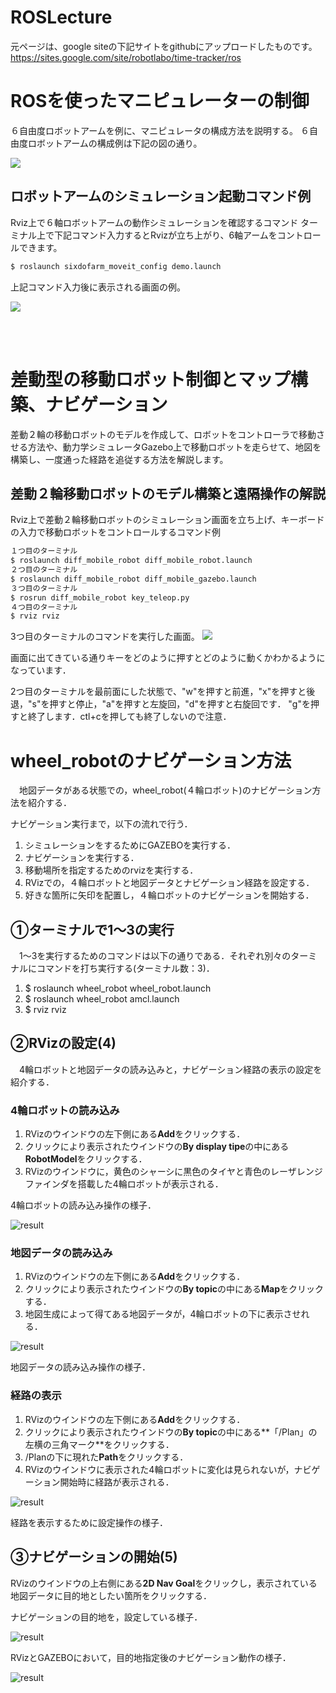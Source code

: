 # ROSLecture
元ページは、google siteの下記サイトをgithubにアップロードしたものです。
https://sites.google.com/site/robotlabo/time-tracker/ros

# ROSを使ったマニピュレーターの制御
６自由度ロボットアームを例に、マニピュレータの構成方法を説明する。
６自由度ロボットアームの構成例は下記の図の通り。

<img src ="https://41417c4a-a-62cb3a1a-s-sites.googlegroups.com/site/robotlabo/time-tracker/ros/ros-manipulator/%E3%82%B9%E3%83%A9%E3%82%A4%E3%83%88%E3%82%991.jpg?attachauth=ANoY7cojRQ56-4_rSUK-UCtWPLiSDPjIUu4INzzZgjFTSUCthAtkWJB4kXF4grOaS7BArtIcPx5ag2cQdVXG8IZiNvdwGiBvA8TsTHr6sUbUH_ysRL_duS7u5JSQTUqirrPo-i6Rmejy2cIZlQojGbKqxCMLQaNbFiAhf5_k1hhoyPp8bAKHT4znw3ULB-LF9ndJkLGc63ULJqz4va1p1FAuZrYTS5rAmoC449coriVu-GGDYMJ94MMQbdMPklpIlGPYznv-FC26WAX52QfL3klQxcMe6_qEcxI21f_qA5kTi61iofF-5oirNOTnHv1V_54Va6hjLo8Y&attredirects=0">

## ロボットアームのシミュレーション起動コマンド例
Rviz上で６軸ロボットアームの動作シミュレーションを確認するコマンド
ターミナル上で下記コマンド入力するとRvizが立ち上がり、6軸アームをコントロールできます。
```bash
$ roslaunch sixdofarm_moveit_config demo.launch 
```
上記コマンド入力後に表示される画面の例。

<img src ="https://41417c4a-a-62cb3a1a-s-sites.googlegroups.com/site/robotlabo/time-tracker/ros/ros-manipulator/moveit_rviz0.png?attachauth=ANoY7coGzXwX4iNw0vCWQ6t2yAIiWFV5LYW0QX8-B4YOKb9fwSV9deRQWBOmeRJmSWbxNl2GGa8Nk51lJp40nJ6foOjg5ndD-U-ihPogxY_hlJlhhHvgUOKNC5S6H1YDBrlRZfp2zS0YFmH3KLykm4GEfQbB64MUmqfSXyrzLGC7kDUxV6VpXHWMcaoGBjxQ_TEQ7qR2byWl-_wS3l507uLkDyxbIoVZVhkmPakpnupUHeR93uN4OGFZll8HKEWdFk7BP-Ch3jFy&attredirects=0">


<br><br>

# 差動型の移動ロボット制御とマップ構築、ナビゲーション
差動２輪の移動ロボットのモデルを作成して、ロボットをコントローラで移動させる方法や、動力学シミュレータGazebo上で移動ロボットを走らせて、地図を構築し、一度通った経路を追従する方法を解説します。

## 差動２輪移動ロボットのモデル構築と遠隔操作の解説
Rviz上で差動２輪移動ロボットのシミュレーション画面を立ち上げ、キーボードの入力で移動ロボットをコントロールするコマンド例
```bash
１つ目のターミナル
$ roslaunch diff_mobile_robot diff_mobile_robot.launch
２つ目のターミナル
$ roslaunch diff_mobile_robot diff_mobile_gazebo.launch
３つ目のターミナル
$ rosrun diff_mobile_robot key_teleop.py 
４つ目のターミナル
$ rviz rviz

```
3つ目のターミナルのコマンドを実行した画面。
<img src="https://41417c4a-a-62cb3a1a-s-sites.googlegroups.com/site/robotlabo/time-tracker/ros/gazebo-mobilerobot/key_teleop.png?attachauth=ANoY7coWcJZb_cTseQZu9l-tIUIVowpB7bkydU2Pijcywu8MKnBcdOSwSEYMfiJf9XvI7iKwy3mZoQGtiTixO6dbBkOGCZnXcLk1VhoCCjzyULPKOt9HCgXV_f5pd_jmjsYNU3Vfyi9CMTzq6UpO1vya741BHzgj95UxtJt0HM7YUv0JScHaqB3d_-vWt-_a1DMMIvJLvA1hxVoWCxcvYvEDh16xOQ7JD9Vs9-Cm5t106vRBPkPH_qNyDahaCkaZj9fLMX6QhIPLP88-HCsQNZAJkrBTZ6qj_g%3D%3D&attredirects=0">

画面に出てきている通りキーをどのように押すとどのように動くかわかるようになっています．

2つ目のターミナルを最前面にした状態で、"w"を押すと前進，"x"を押すと後退，"s"を押すと停止，"a"を押すと左旋回，"d"を押すと右旋回です．
"g"を押すと終了します．ctl+cを押しても終了しないので注意．


# wheel_robotのナビゲーション方法
　地図データがある状態での，wheel_robot(４輪ロボット)のナビゲーション方法を紹介する．

ナビゲーション実行まで，以下の流れで行う．
1. シミュレーションをするためにGAZEBOを実行する．
1. ナビゲーションを実行する．
1. 移動場所を指定するためのrvizを実行する．
1. RVizでの，４輪ロボットと地図データとナビゲーション経路を設定する．
1. 好きな箇所に矢印を配置し，４輪ロボットのナビゲーションを開始する．


## ①ターミナルで1〜3の実行
　1〜3を実行するためのコマンドは以下の通りである．それぞれ別々のターミナルにコマンドを打ち実行する(ターミナル数：3)．

1. $ roslaunch wheel_robot wheel_robot.launch
1. $ roslaunch wheel_robot amcl.launch
1. $ rviz rviz


## ②RVizの設定(4)
　4輪ロボットと地図データの読み込みと，ナビゲーション経路の表示の設定を紹介する．
### 4輪ロボットの読み込み
1. RVizのウインドウの左下側にある**Add**をクリックする．
1. クリックにより表示されたウインドウの**By display tipe**の中にある**RobotModel**をクリックする．
1. RVizのウインドウに，黄色のシャーシに黒色のタイヤと青色のレーザレンジファインダを搭載した4輪ロボットが表示される．

4輪ロボットの読み込み操作の様子．

![result](https://github.com/SogaYoshinori/RosLecture/blob/master/gif/robot.gif?raw=true)

### 地図データの読み込み
1. RVizのウインドウの左下側にある**Add**をクリックする．
1. クリックにより表示されたウインドウの**By topic**の中にある**Map**をクリックする．
1. 地図生成によって得てある地図データが，4輪ロボットの下に表示させれる．

![result](https://github.com/SogaYoshinori/RosLecture/blob/master/gif/map.gif?raw=true)

地図データの読み込み操作の様子．

### 経路の表示
1. RVizのウインドウの左下側にある**Add**をクリックする．
1. クリックにより表示されたウインドウの**By topic**の中にある**「/Plan」の左横の三角マーク**をクリックする．
1. /Planの下に現れた**Path**をクリックする．
1. RVizのウインドウに表示された4輪ロボットに変化は見られないが，ナビゲーション開始時に経路が表示される．

![result](https://github.com/SogaYoshinori/RosLecture/blob/master/gif/path.gif?raw=true)

経路を表示するために設定操作の様子．

## ③ナビゲーションの開始(5)
RVizのウインドウの上右側にある**2D Nav Goal**をクリックし，表示されている地図データに目的地としたい箇所をクリックする．

ナビゲーションの目的地を，設定している様子．

![result](https://github.com/SogaYoshinori/RosLecture/blob/master/gif/goal.gif?raw=true)

RVizとGAZEBOにおいて，目的地指定後のナビゲーション動作の様子．

![result](https://github.com/SogaYoshinori/RosLecture/blob/master/gif/rviz-gazebo.gif?raw=true)